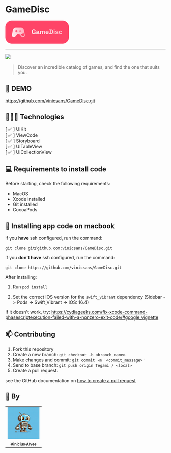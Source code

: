 # GameDisc

<img width="200" src="./assets/gamedisc-logo.png">

<hr>

<img src="https://img.shields.io/badge/Swift-FA7343?style=for-the-badge&logo=swift&logoColor=white">

> Discover an incredible catalog of games, and find the one that suits you.

## 🎥 DEMO
https://github.com/vinicsans/GameDisc.git

## 👩🏾‍💻 Technologies
[ ✅ ] UIKit <br>
[ ✅ ] ViewCode <br>
[ ✅ ] Storyboard <br>
[ ✅ ] UITableView <br>
[ ✅ ] UICollectionView <br>

## 💻 Requirements to install code

Before starting, check the following requirements:
* MacOS
* Xcode installed
* Git installed
* CocoaPods

## 🚀 Installing app code on macbook

if you **have** ssh configured, run the command:
```
git clone git@github.com:vinicsans/GameDisc.git
```
if you **don't have** ssh configured, run the command:
```
git clone https://github.com/vinicsans/GameDisc.git
```

After installing:
1. Run `pod install`

2. Set the correct IOS version for the `swift_vibrant` dependency (Sidebar -> Pods -> Swift_Vibrant -> IOS: 16.4)

If it doesn't work, try: https://cydiageeks.com/fix-xcode-command-phasescriptexecution-failed-with-a-nonzero-exit-code/#google_vignette

## 📫 Contributing
1. Fork this repository
2. Create a new branch: `git checkout -b <branch_name>`.
3. Make changes and commit: `git commit -m '<commit_message>'`
4. Send to base branch: `git push origin Tegami / <local>`
5. Create a pull request.

see the GitHub documentation on [how to create a pull request](https://help.github.com/en/github/collaborating-with-issues-and-pull-requests/creating-a-pull-request)

## 🤝 By

<table>
  <tr>
    <td align="center">
      <a href="https://github.com/vinicsans">
        <img src="./assets/profileVinic.png" width="100px;" styles="border-radius: 8px"/><br>
        <sub>
          <b>Vinicius Alves</b>
        </sub>
      </a>
    </td>
  </tr>
</table>